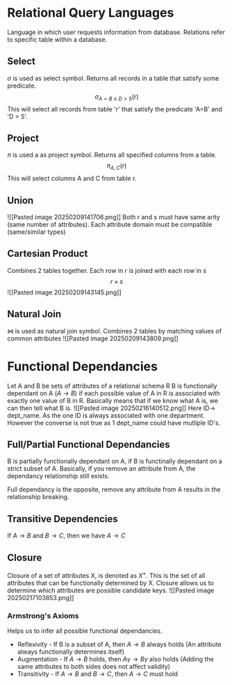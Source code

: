 # Relational Query Languages
Language in which user requests information from database. Relations refer to specific table within a database. 

## Select
$\sigma$ is used as select symbol. Returns all records in a table that satisfy some predicate. $$\sigma_{A=B\land D\gt5}(r)$$ This will select all records from table 'r' that satisfy the predicate 'A=B' and 'D > 5'.

## Project
$\pi$ is used a as project symbol. Returns all specified columns from a table. $$\pi_{A,C}(r)$$
This will select columns A and C from table r. 

## Union
![[Pasted image 20250209141706.png]]
Both r and s must have same arity (same number of attributes). Each attribute domain must be compatible (same/similar types)
## Cartesian Product
Combines 2 tables together. Each row in r is joined with each row in s $$r\times s$$![[Pasted image 20250209143145.png]]
## Natural Join
$\bowtie$ is used as natural join symbol. Combines 2 tables by matching values of common attributes
![[Pasted image 20250209143809.png]]
# Functional Dependancies
Let A and B be sets of attributes of a relational schema R
B is functionally dependant on A ($A\to B$) if each possible value of A in R is associated with exactly one value of B in R. 
Basically means that if we know what A is, we can then tell what B is.
![[Pasted image 20250216140512.png]]
Here ID$\to$ dept_name. As the one ID is always associated with one department. However the converse is not true as 1 dept_name could have mutliple ID's.
## Full/Partial Functional Dependancies
B is partially functionally dependant on A, if B is functinally dependant on a strict subset of A. Basically, if you remove an attribute from A, the dependancy relationship still exists. 

Full dependancy is the opposite, remove any attribute from A results in the relationship breaking.
## Transitive Dependencies
If $A\to B$ and $B\to C$, then we have $A\to C$ 
## Closure
Closure of a set of attributes X, is denoted as $X^+$. This is the set of all attributes that can be functionally determined by X. Closure allows us to determine which attributes are possible candidate keys.
![[Pasted image 20250217103853.png]]
### Armstrong's Axioms
Helps us to infer all possible functional dependancies.
* Reflexivity - If B is a subset of A, then $A\to B$ always holds (An attribute always functionally determines itself)
* Augmentation - If $A\to B$ holds, then $A\gamma \to B\gamma$ also holds (Adding the same attributes to both sides does not affect validity)
* Transitivity - If $A\to B$ and $B\to C$, then $A\to C$ must hold

